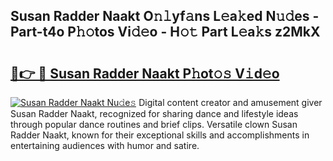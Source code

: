 ## Susan Radder Naakt O𝚗𝚕yf𝚊ns L𝚎a𝚔ed N𝚞𝚍es - Part-t4o P𝚑𝚘tos Vi𝚍𝚎o - H𝚘𝚝 Part L𝚎a𝚔s z2MkX

# <h2><a href="http://kfc4zq.oniu.top/?m=Susan+Radder+Naakt">🔗👉 🔴 Susan Radder Naakt P𝚑ot𝚘𝚜 V𝚒d𝚎o</a></h2>

[![Susan Radder Naakt Nu𝚍e𝚜](https://i.imgur.com/0qMVB7G.gif)](http://kfc4zq.oniu.top/?m=Susan+Radder+Naakt)
Digital content creator and amusement giver Susan Radder Naakt, recognized for sharing dance and lifestyle ideas through popular dance routines and brief clips. Versatile clown Susan Radder Naakt, known for their exceptional skills and accomplishments in entertaining audiences with humor and satire.  
